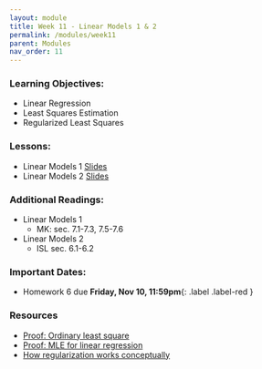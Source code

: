 ```yaml
---
layout: module
title: Week 11 - Linear Models 1 & 2
permalink: /modules/week11
parent: Modules
nav_order: 11
---
```


### Learning Objectives:

* Linear Regression
* Least Squares Estimation
* Regularized Least Squares

### Lessons:
* Linear Models 1 [Slides](https://xinchenyu.github.io/csc380-fall23/Slides/23f380_linear_lecture1.pdf)
* Linear Models 2 [Slides](https://xinchenyu.github.io/csc380-fall23/Slides/23f380_linear_lecture2.pdf)


### Additional Readings:
* Linear Models 1
    *  MK: sec. 7.1-7.3, 7.5-7.6
* Linear Models 2 
    * ISL sec. 6.1-6.2

### Important Dates:
* Homework 6 due **Friday, Nov 10, 11:59pm**{: .label .label-red }

### Resources
* [Proof: Ordinary least square](https://en.wikipedia.org/wiki/Proofs_involving_ordinary_least_squares) 
* [Proof: MLE for linear regression](https://statproofbook.github.io/P/slr-mle.html)
* [How regularization works conceptually](https://explained.ai/regularization/constraints.html#sec:2.2)